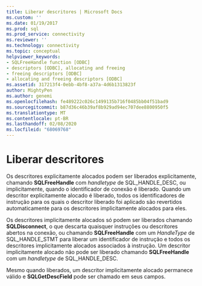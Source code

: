 ```yaml
---
title: Liberar descritores | Microsoft Docs
ms.custom: ''
ms.date: 01/19/2017
ms.prod: sql
ms.prod_service: connectivity
ms.reviewer: ''
ms.technology: connectivity
ms.topic: conceptual
helpviewer_keywords:
- SQLFreeHandle function [ODBC]
- descriptors [ODBC], allocating and freeing
- freeing descriptors [ODBC]
- allocating and freeing descriptors [ODBC]
ms.assetid: 317213f4-0ebb-4bf8-a37a-4d6b1313823f
author: MightyPen
ms.author: genemi
ms.openlocfilehash: fe489222c026c1499135b716f0485bb04f51bad9
ms.sourcegitcommit: b87d36c46b39af8b929ad94ec707dee8800950f5
ms.translationtype: MT
ms.contentlocale: pt-BR
ms.lasthandoff: 02/08/2020
ms.locfileid: "68069768"
---
```

# <a name="freeing-descriptors"></a>Liberar descritores
Os descritores explicitamente alocados podem ser liberados explicitamente, chamando **SQLFreeHandle** com *handletype* de SQL_HANDLE_DESC, ou implicitamente, quando o identificador de conexão é liberado. Quando um descritor explicitamente alocado é liberado, todos os identificadores de instrução para os quais o descritor liberado foi aplicado são revertidos automaticamente para os descritores implicitamente alocados para eles.  
  
 Os descritores implicitamente alocados só podem ser liberados chamando **SQLDisconnect**, o que descarta quaisquer instruções ou descritores abertos na conexão, ou chamando **SQLFreeHandle** com um *HandleType* de SQL_HANDLE_STMT para liberar um identificador de instrução e todos os descritores implicitamente alocados associados à instrução. Um descritor implicitamente alocado não pode ser liberado chamando **SQLFreeHandle** com um *handletype* de SQL_HANDLE_DESC.  
  
 Mesmo quando liberados, um descritor implicitamente alocado permanece válido e **SQLGetDescField** pode ser chamado em seus campos.
